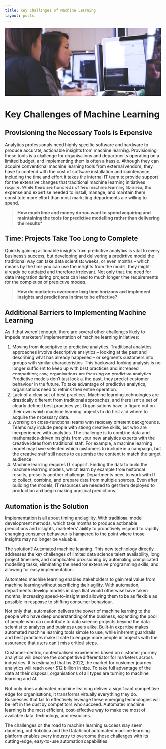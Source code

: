 ```yaml
---
title: Key Challenges of Machine Learning
layout: posts
---
```


![Analysts](/img/computer-users.jpg) <br />

# Key Challenges of Machine Learning


## Provisioning the Necessary Tools is Expensive
Analytics professionals need highly speciﬁc software and hardware to produce accurate, actionable insights from machine learning. Provisioning these tools is a challenge for organisations and departments operating on a limited budget, and implementing them is often a hassle. Although they can acquire conventional machine learning tools from external vendors, they have to contend with the cost of software installation and maintenance, including the time and effort it takes the internal IT team to provide support for the extensive changes that traditional machine learning initiatives require. While there are hundreds of free machine learning libraries, the expense and expertise needed to install, manage, and maintain them constitute more effort than most marketing departments are willing to spend.

>**How much time and money do you want to spend acquiring and maintaining the tools for predictive modelling rather than delivering the results?**

## Time: Projects Take Too Long to Complete
Quickly gaining actionable insights from predictive analytics is vital to every business’s success, but developing and delivering a predictive model the traditional way can take data scientists weeks, or even months – which means by the time you can use the insights from the model, they might already be outdated and therefore irrelevant. Not only that, the need for data integration during projects can lead to much longer time requirements for the completion of predictive models.

>**How do marketers overcome long time horizons and implement insights and predictions in time to be effective?**

## Additional Barriers to Implementing Machine Learning 
As if that weren’t enough, there are several other challenges likely to impede marketers’ implementation of machine learning initiatives: 
1. Moving from descriptive to predictive analytics.
Traditional analytics approaches involve descriptive analytics – looking at the past and describing what has already happened – or segments customers into groups with similar characteristics. This backward-looking analysis is no longer sufﬁcient to keep up with best practices and increased competition; now, organisations are focusing on predictive analytics. Predictive models don’t just look at the past, they predict customer behaviour in the future. To take advantage of predictive analytics, organisations need to rethink their entire operation.
2. Lack of a clear set of best practices.
Machine learning technologies are drastically different from traditional approaches, and there isn’t a set of clearly deﬁned best practices yet. Organisations have to ﬁgure out on their own which machine learning projects to do ﬁrst and where to acquire the necessary data.
3. Working on cross-functional teams with radically different backgrounds.
Teams may include people with strong creative skills, but who are inexperienced with analytics. The challenge is to combine data and mathematics-driven insights from your new analytics experts with the creative ideas from traditional staff. For example, a machine learning model may have selected which customers to include in a campaign, but the creative staff still needs to customise the content to match the target audience. 
4. Machine learning requires IT support.
Finding the data to build the machine learning models, which learn by example from historical results, presents another challenge. Departments need to work with IT to collect, combine, and prepare data from multiple sources. Even after building the models, IT resources are needed to get them deployed to production and begin making practical predictions. 

## Automation is the Solution
Implementation is all about timing and agility. With traditional model development methods, which take months to produce actionable predictions and insights, marketers’ ability to proactively respond to rapidly changing consumer behaviour is hampered to the point where those insights may no longer be valuable.

The solution? Automated machine learning. This new technology directly addresses the key challenges of limited data science talent availability, long project timelines, and complicated provisioning by automating complicated modelling tasks, eliminating the need for extensive programming skills, and allowing for easy implementation.

Automated machine learning enables stakeholders to gain real value from machine learning without sacriﬁcing their agility. With automation, departments develop models in days that would otherwise have taken months, increasing speed-to-insight and allowing them to be as ﬂexible as possible in response to shifting consumer behaviour.

Not only that, automation delivers the power of machine learning to the people who have deep understanding of the business, expanding the pool of people who can contribute to data science projects beyond the data scientist to analysts and business users alike. Built-in expertise makes automated machine learning tools simple to use, while inherent guardrails and best practices make it safe to engage more people in projects with the assurance that users can’t miss critical steps.

Customer-centric, contextualised experiences based on customer journey analytics will become the competitive differentiator for marketers across industries. It is estimated that by 2022, the market for customer journey analytics will reach over $12 billion in size. To take full advantage of the data at their disposal, organisations of all types are turning to machine learning and AI.

Not only does automated machine learning deliver a signiﬁcant competitive edge for organisations, it transforms virtually everything they do. Businesses that fail to effectively leverage these emerging technologies will be left in the dust by competitors who succeed. Automated machine learning is the most efﬁcient, cost-effective way to make the most of available data, technology, and resources. 

The challenges on the road to machine learning success may seem daunting, but Robotica and the DataRobot automated machine learning platform enables every industry to overcome those challenges with its cutting-edge, easy-to-use automation capabilities. 

